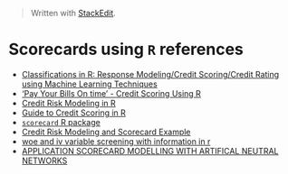 


> Written with [StackEdit](https://stackedit.io/).

# Scorecards using `R` references

- [Classifications in R: Response Modeling/Credit Scoring/Credit Rating using Machine Learning Techniques](https://rstudio-pubs-static.s3.amazonaws.com/225209_df0130c5a0614790b6365676b9372c07.html#41_receiver_operating_characteristic(roc)_curve)
- [‘Pay Your Bills On time’ - Credit Scoring Using R](https://rpubs.com/Cartwheel/creditscoring)
- [Credit Risk Modeling in R](https://www.datacamp.com/courses/introduction-to-credit-risk-modeling-in-r)
- [Guide to Credit Scoring in R](https://cran.r-project.org/doc/contrib/Sharma-CreditScoring.pdf)
- [`scorecard`  R package](https://cran.r-project.org/web/packages/scorecard/scorecard.pdf)
- [Credit Risk Modeling and Scorecard Example](https://kimnewzealand.github.io/2018/08/15/credit-risk-modeling/)
- [woe and iv variable screening with information in r](https://www.smartcat.io/blog/2017/woe-and-iv-variable-screening-with-information-in-r/)
- [APPLICATION SCORECARD MODELLING WITH ARTIFICAL NEUTRAL NETWORKS](http://lup.lub.lu.se/luur/download?func=downloadFile&recordOId=8943940&fileOId=8943950)
<!--stackedit_data:
eyJoaXN0b3J5IjpbLTE0MzM5MzQ1MzksLTUwMzI3Nzc3MywtMz
gzOTQ0NzQ4XX0=
-->